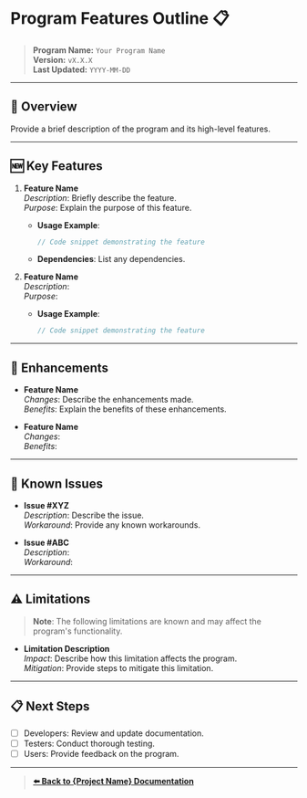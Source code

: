 # Program Features Outline 📋

> **Program Name:** `Your Program Name`  
> **Version:** `vX.X.X`  
> **Last Updated:** `YYYY-MM-DD`

---

## 📄 Overview

Provide a brief description of the program and its high-level features.

---

## 🆕 Key Features

1. **Feature Name**  
    _Description_: Briefly describe the feature.  
    _Purpose_: Explain the purpose of this feature.

    - **Usage Example**:

      ```javascript
      // Code snippet demonstrating the feature
      ```

    - **Dependencies**: List any dependencies.

2. **Feature Name**  
    _Description_:  
    _Purpose_:

    - **Usage Example**:

      ```javascript
      // Code snippet demonstrating the feature
      ```

---

## 🔄 Enhancements

- **Feature Name**  
  _Changes_: Describe the enhancements made.  
  _Benefits_: Explain the benefits of these enhancements.

- **Feature Name**  
  _Changes_:  
  _Benefits_:

---

## 🐞 Known Issues

- **Issue #XYZ**  
  _Description_: Describe the issue.  
  _Workaround_: Provide any known workarounds.

- **Issue #ABC**  
  _Description_:  
  _Workaround_:

---

## ⚠️ Limitations

> **Note**: The following limitations are known and may affect the program's functionality.

- **Limitation Description**  
  _Impact_: Describe how this limitation affects the program.  
  _Mitigation_: Provide steps to mitigate this limitation.

---

## 📋 Next Steps

- [ ] Developers: Review and update documentation.
- [ ] Testers: Conduct thorough testing.
- [ ] Users: Provide feedback on the program.

---

> **[⬅️ Back to {Project Name} Documentation](../AppName-Documentation#/index.md)**
